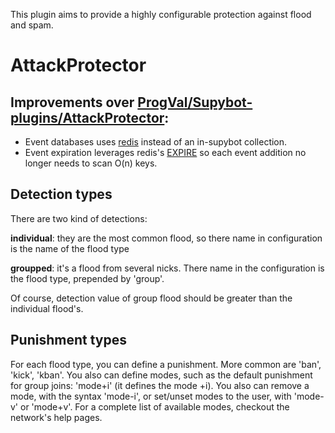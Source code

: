 This plugin aims to provide a highly configurable protection against flood
and spam.

AttackProtector
===============

Improvements over [ProgVal/Supybot-plugins/AttackProtector](https://github.com/ProgVal/Supybot-plugins/tree/master/AttackProtector):
------------------------------------------------------------

* Event databases uses [redis](http://redis.io/) instead of an in-supybot
  collection.
* Event expiration leverages redis's [EXPIRE](http://redis.io/commands/expire) 
  so each event addition no longer needs to scan O(n) keys.

Detection types
---------------

There are two kind of detections:

**individual**: they are the most common flood, so there name in configuration
   is the name of the flood type

**groupped**: it's a flood from several nicks. There name in the configuration
   is the flood type, prepended by 'group'.

Of course, detection value of group flood should be greater than the
individual flood's.

Punishment types
----------------

For each flood type, you can define a punishment. More common are 'ban',
'kick', 'kban'. You also can define modes, such as the default punishment
for group joins: 'mode+i' (it defines the mode +i). You also can remove
a mode, with the syntax 'mode-i', or set/unset modes to the user, with
'mode-v' or 'mode+v'.
For a complete list of available modes, checkout the network's help pages.
